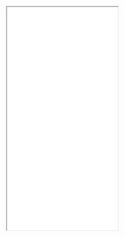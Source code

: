 <iframe src="application/example.vwf.html" style="height:600px" ALLOWTRANSPARENCY="false">Specification</iframe>
